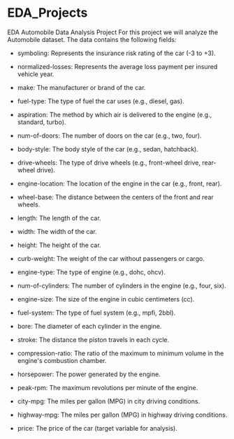 # EDA_Projects
EDA Automobile Data Analysis Project
For this project we will analyze the Automobile dataset. The data contains the following fields:

* symboling: Represents the insurance risk rating of the car (-3 to +3).
* normalized-losses: Represents the average loss payment per insured vehicle year.

* make: The manufacturer or brand of the car.

* fuel-type: The type of fuel the car uses (e.g., diesel, gas).

* aspiration: The method by which air is delivered to the engine (e.g., standard, turbo).

* num-of-doors: The number of doors on the car (e.g., two, four).

* body-style: The body style of the car (e.g., sedan, hatchback).

* drive-wheels: The type of drive wheels (e.g., front-wheel drive, rear-wheel drive).

* engine-location: The location of the engine in the car (e.g., front, rear).

* wheel-base: The distance between the centers of the front and rear wheels.

* length: The length of the car.

* width: The width of the car.

* height: The height of the car.

* curb-weight: The weight of the car without passengers or cargo.

* engine-type: The type of engine (e.g., dohc, ohcv).

* num-of-cylinders: The number of cylinders in the engine (e.g., four, six).

* engine-size: The size of the engine in cubic centimeters (cc).

* fuel-system: The type of fuel system (e.g., mpfi, 2bbl).

* bore: The diameter of each cylinder in the engine.

* stroke: The distance the piston travels in each cycle.

* compression-ratio: The ratio of the maximum to minimum volume in the engine's combustion chamber.

* horsepower: The power generated by the engine.

* peak-rpm: The maximum revolutions per minute of the engine.
* city-mpg: The miles per gallon (MPG) in city driving conditions.
* highway-mpg: The miles per gallon (MPG) in highway driving conditions.
* price: The price of the car (target variable for analysis).
